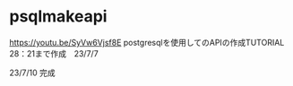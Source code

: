 # psqlmakeapi
https://youtu.be/SyVw6Vjsf8E
postgresqlを使用してのAPIの作成TUTORIAL
28：21まで作成　23/7/7

23/7/10 完成
